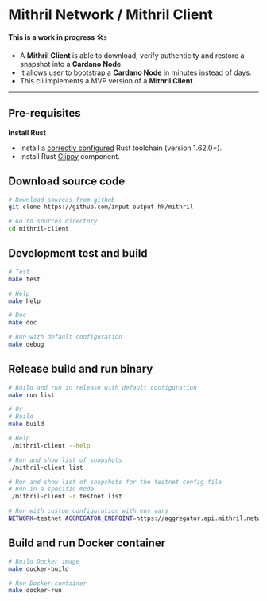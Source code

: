 # Mithril Network / Mithril Client

**This is a work in progress** :hammer_and_wrench:s

* A **Mithril Client** is able to download, verify authenticity and restore a snapshot into a **Cardano Node**.
* It allows user to bootstrap a **Cardano Node** in minutes instead of days.
* This cli implements a MVP version of a **Mithril Client**.

---

## Pre-requisites

**Install Rust**

* Install a [correctly configured](https://www.rust-lang.org/learn/get-started) Rust toolchain (version 1.62.0+).
* Install Rust [Clippy](https://github.com/rust-lang/rust-clippy) component.

## Download source code

```bash
# Download sources from github
git clone https://github.com/input-output-hk/mithril

# Go to sources directory
cd mithril-client
```

## Development test and build

```bash
# Test
make test

# Help
make help

# Doc
make doc

# Run with default configuration
make debug
```

## Release build and run binary

```bash
# Build and run in release with default configuration
make run list

# Or
# Build
make build

# Help
./mithril-client --help

# Run and show list of snapshots
./mithril-client list

# Run and show list of snapshots for the testnet config file
# Run in a specific mode
./mithril-client -r testnet list

# Run with custom configuration with env vars
NETWORK=testnet AGGREGATOR_ENDPOINT=https://aggregator.api.mithril.network/aggregator ./mithril-client
```

## Build and run Docker container

```bash
# Build Docker image
make docker-build

# Run Docker container
make docker-run
```

